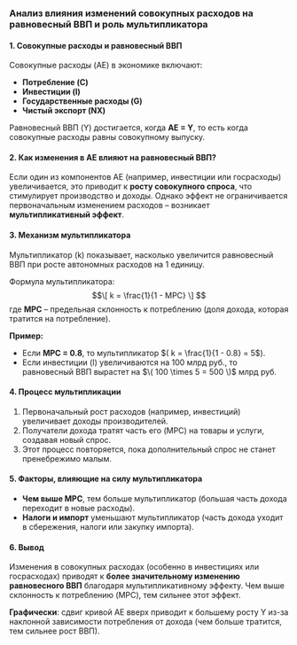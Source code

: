 ### Анализ влияния изменений совокупных расходов на равновесный ВВП и роль мультипликатора  

#### 1. **Совокупные расходы и равновесный ВВП**  
Совокупные расходы (AE) в экономике включают:  
- **Потребление (C)**  
- **Инвестиции (I)**  
- **Государственные расходы (G)**  
- **Чистый экспорт (NX)**  

Равновесный ВВП (Y) достигается, когда **AE = Y**, то есть когда совокупные расходы равны совокупному выпуску.  

#### 2. **Как изменения в AE влияют на равновесный ВВП?**  
Если один из компонентов AE (например, инвестиции или госрасходы) увеличивается, это приводит к **росту совокупного спроса**, что стимулирует производство и доходы. Однако эффект не ограничивается первоначальным изменением расходов – возникает **мультипликативный эффект**.  

#### 3. **Механизм мультипликатора**  
Мультипликатор (k) показывает, насколько увеличится равновесный ВВП при росте автономных расходов на 1 единицу.  

Формула мультипликатора:  
$$\[
k = \frac{1}{1 - MPC}  
\]  $$
где **MPC** – предельная склонность к потреблению (доля дохода, которая тратится на потребление).  

**Пример:**  
- Если **MPC = 0.8**, то мультипликатор $( k = \frac{1}{1 - 0.8} = 5$).  
- Если инвестиции (I) увеличиваются на 100 млрд руб., то равновесный ВВП вырастет на $\( 100 \times 5 = 500 \)$ млрд руб.  

#### 4. **Процесс мультипликации**  
1. Первоначальный рост расходов (например, инвестиций) увеличивает доходы производителей.  
2. Получатели дохода тратят часть его (MPC) на товары и услуги, создавая новый спрос.  
3. Этот процесс повторяется, пока дополнительный спрос не станет пренебрежимо малым.  

#### 5. **Факторы, влияющие на силу мультипликатора**  
- **Чем выше MPC**, тем больше мультипликатор (большая часть дохода переходит в новые расходы).  
- **Налоги и импорт** уменьшают мультипликатор (часть дохода уходит в сбережения, налоги или закупку импорта).  

#### 6. **Вывод**  
Изменения в совокупных расходах (особенно в инвестициях или госрасходах) приводят к **более значительному изменению равновесного ВВП** благодаря мультипликативному эффекту. Чем выше склонность к потреблению (MPC), тем сильнее этот эффект.  

**Графически**: сдвиг кривой AE вверх приводит к большему росту Y из-за наклонной зависимости потребления от дохода (чем больше тратится, тем сильнее рост ВВП).